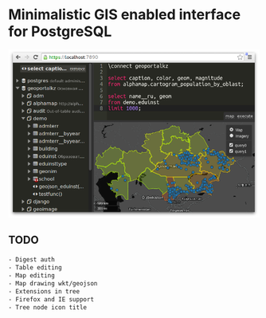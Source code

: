 # Minimalistic GIS enabled interface for PostgreSQL

![screenshot](https://raw.githubusercontent.com/exe-dealer/pgblackboard/master/screenshot.png)

## TODO
    - Digest auth
    - Table editing
    - Map editing
    - Map drawing wkt/geojson
    - Extensions in tree
    - Firefox and IE support
    - Tree node icon title
